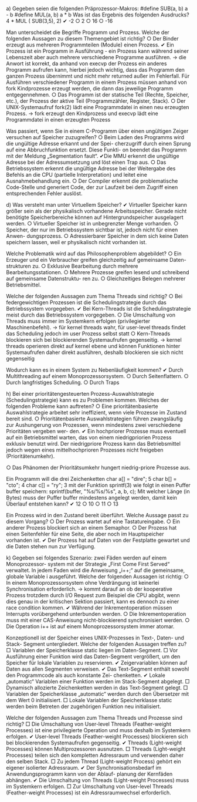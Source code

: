 a) Gegeben seien die folgenden Präprozessor-Makros:
#define SUB(a, b) a - b
#define MUL(a, b) a * b
Was ist das Ergebnis des folgenden Ausdrucks? 4 * MUL ( SUB(3,5), 2)
✔ -2
○ 2
○ 16
○ -16

Man unterscheidet die Begriffe Programm und Prozess. Welche der folgenden
Aussagen zu diesem Themengebiet ist richtig?
○ Der Binder erzeugt aus mehreren Programmteilen (Module) einen Prozess.
✔ Ein Prozess ist ein Programm in Ausführung - ein Prozess kann während seiner
Lebenszeit aber auch mehrere verschiedene Programme ausführen.
-> die Anwort ist korrekt, da anhand von execvp der Prozess ein anderes Programm aufrufen kann, hierbei jedoch wichtig, dass das Programm den ganzen Prozess übernimmt und nicht mehr returned außer im Fehlerfall. 
Für Ausführen verschiedener Programm in einem Prozess müssen anhand von fork Kindprozesse erzeugt werden, die dann das jeweilige Programm entgegennehmen.
○ Das Programm ist der statische Teil (Rechte, Speicher, etc.), der Prozess der
aktive Teil (Programmzähler, Register, Stack).
○ Der UNIX-Systemaufruf fork(2) lädt eine Programmdatei in einen neu erzeugten Prozess.
-> fork erzeugt den Kindprozess und execvp lädt eine Programmdatei in einen erzeugten Prozess

Was passiert, wenn Sie in einem C-Programm über einen ungültigen Zeiger versuchen auf Speicher zuzugreifen?
○ Beim Laden des Programms wird die ungültige Adresse erkannt und der Spei-
cherzugriff durch einen Sprung auf eine Abbruchfunktion ersetzt. Diese Funkti-
on beendet das Programm mit der Meldung „Segmentation fault“.
✔Die MMU erkennt die ungültige Adresse bei der Adressumsetzung und löst einen Trap aus.
○ Das Betriebssystem erkennt die ungültige Adresse bei der Weitergabe des Befehls an die CPU (partielle Interpretation) und leitet eine Ausnahmebehandlung ein.
○ Der Compiler erkennt die problematische Code-Stelle und generiert Code, der
zur Laufzeit bei dem Zugriff einen entsprechenden Fehler auslöst.

d) Was versteht man unter Virtuellem Speicher?
✔ Virtueller Speicher kann größer sein als der physikalisch vorhandene Arbeitsspeicher. Gerade nicht benötigte Speicherbereiche können auf Hintergrundspeicher ausgelagert werden.
○ Virtueller Speicher ist in unbegrenzter Menge vorhanden.
○ Speicher, der nur im Betriebssystem sichtbar ist, jedoch nicht für einen Anwen-
dungsprozess.
○ Adressierbarer Speicher in dem sich keine Daten speichern lassen, weil er
physikalisch nicht vorhanden ist.

Welche Problematik wird auf das Philosophenproblem abgebildet?
○ Ein Erzeuger und ein Verbraucher greifen gleichzeitig auf gemeinsame Daten-
strukturen zu.
○ Exklusive Bearbeitung durch mehrere Bearbeitungsstationen.
○ Mehrere Prozesse greifen lesend und schreibend auf gemeinsame Datenstruktu-
ren zu.
○ Gleichzeitiges Belegen mehrerer Betriebsmittel.

Welche der folgenden Aussagen zum Thema Threads sind richtig?
○ Bei federgewichtigen Prozessen ist die Schedulingstrategie durch das Betriebssystem vorgegeben.
✔ Bei Kern-Threads ist die Schedulingstrategie meist durch das Betriebssystem vorgegeben.
○ Die Umschaltung von Threads muss immer im Systemkern erfolgen (privilegierter Maschinenbefehl).
-> für kernel threads wahr, für user-level threads findet das Scheduling jedoch im user Prozess selbst statt
○ Kern-Threads blockieren sich bei blockierenden Systemaufrufen gegenseitig.
-> kernel threads operieren direkt auf kernel ebene und können Funktionen hinter Systemaufrufen daher direkt ausführen, deshalb blockieren sie sich nicht gegenseitig

Wodurch kann es in einem System zu Nebenläufigkeit kommen?
✔ Durch Multithreading auf einem Monoprozessorsystem.
○ Durch Seitenflattern.
○ Durch langfristiges Scheduling.
○ Durch Traps



h) Bei einer prioritätengesteuerten Prozess-Auswahlstrategie (Schedulingstrategie)
kann es zu Problemen kommen. Welches der folgenden Probleme kann auftreten?
○ Eine prioritätenbasierte Auswahlstrategie arbeitet sehr ineffizient, wenn viele
Prozesse im Zustand bereit sind.
○ Prioritätenbasierte Auswahlstrategien führen zwangsläufig zur Aushungerung
von Prozessen, wenn mindestens zwei verschiedene Prioritäten vergeben wer-
den.
✔ Ein hochpriorer Prozesse muss eventuell auf ein Betriebsmittel warten, das von
einem niedrigpriorien Prozess exklusiv benutzt wird. Der niedrigpriore Prozess
kann das Betriebsmittel jedoch wegen eines mittelhochprioren Prozesses nicht
freigeben (Prioritätenumkehr).

○ Das Phänomen der Prioritätsumkehr hungert niedrig-priore Prozesse aus.

Ein Programm will die drei Zeichenketten
char a[] = "dire"; 5
char b[] = "cto"; 4
char c[] = "ry"; 3
mit der Funktion sprintf(3) wie folgt in einen Puffer buffer speichern:
sprintf(buffer, "%s/%s/%s", a, b, c);
Mit welcher Länge (in Bytes) muss der Puffer buffer mindestens angelegt werden, damit kein
Überlauf entstehen kann?
✔ 12
○ 10
○ 11
○ 13

Ein Prozess wird in den Zustand bereit überführt. Welche Aussage passt zu diesem Vorgang?
○ Der Prozess wartet auf eine Tastatureingabe.
○ Ein anderer Prozess blockiert sich an einem Semaphor.
○ Der Prozess hat einen Seitenfehler für eine Seite, die aber noch im Hauptspeicher vorhanden ist.
✔ Der Prozess hat auf Daten von der Festplatte gewartet und die Daten stehen nun zur Verfügung.

k) Gegeben sei folgendes Szenario: zwei Fäden werden auf einem Monoprozessor-
system mit der Strategie „First Come First Served“ verwaltet. In jedem Faden wird
die Anweisung „i++;“ auf die gemeinsame, globale Variable i ausgeführt. Welche der
folgenden Aussagen ist richtig:
○ In einem Monoprozessorsystem ohne Verdrängung ist keinerlei Synchronisation erforderlich.
-> kommt darauf an ob der kooperative Prozess trotzdem durch I/O Request zum Beispiel die CPU abgibt, wenn dies genau in der kritischen Sektion passiert, kann es dennoch zu einer race condition kommen.
✔ Während der Inkrementoperation müssen Interrupts vorübergehend unterbunden werden.
○ Die Inkrementoperation muss mit einer CAS-Anweisung nicht-blockierend synchronisiert werden.
○ Die Operation i++ ist auf einem Monoprozessorsystem immer atomar.



Konzeptionell ist der Speicher eines UNIX-Prozesses in Text-, Daten- und Stack-
Segment untergliedert. Welche der folgenden Aussagen treffen zu?
□ Variablen der Speicherklasse static liegen im Daten-Segment.
□ Vor Ausführung einer Funktion wird das Daten-Segment vergrößert, um den
Speicher für lokale Variablen zu reservieren.
✔ Zeigervariablen können auf Daten aus allen Segmenten verweisen.
✔ Das Text-Segment enthält sowohl den Programmcode als auch konstante Zei-
chenketten.
✔ Lokale „automatic“ Variablen einer Funktion werden im Stack-Segment abgelegt.
□ Dynamisch allozierte Zeichenketten werden in das Text-Segment gelegt.
□ Variablen der Speicherklasse „automatic“ werden durch den Übersetzer mit
dem Wert 0 initialisiert.
□ Lokale Variablen der Speicherklasse static werden beim Betreten der zugehörigen Funktion neu initialisiert.

Welche der folgenden Aussagen zum Thema Threads und Prozesse sind richtig?
□ Die Umschaltung von User-level Threads (Feather-weight Processes) ist eine privilegierte Operation und muss deshalb im Systemkern erfolgen.
✔ User-level Threads (Feather-weight Processes) blockieren sich bei blockierenden Systemaufrufen gegenseitig.
✔ Threads (Light-weight Processes) können Multiprozessoren ausnutzen.
□ Threads (Light-weight Processes) teilen sich den kompletten Adressraum und verwenden daher den selben Stack.
□ Zu jedem Thread (Light-weight Process) gehört ein eigener isolierter Adressraum.
✔ Der Synchronisationsbedarf im Anwendungsprogramm kann von der Ablauf-
planung der Kernfäden abhängen.
✔ Die Umschaltung von Threads (Light-weight Processes) muss im Systemkern erfolgen.
□ Zur Umschaltung von User-level Threads (Feather-weight Processes) ist ein Adressraumwechsel erforderlich.

